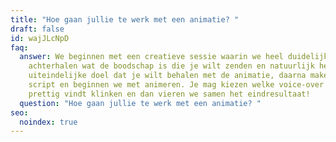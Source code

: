 ```yaml
---
title: "Hoe gaan jullie te werk met een animatie? "
draft: false
id: wajJLcNpD
faq:
  answer: We beginnen met een creatieve sessie waarin we heel duidelijk
    achterhalen wat de boodschap is die je wilt zenden en natuurlijk het
    uiteindelijke doel dat je wilt behalen met de animatie, daarna maken we een
    script en beginnen we met animeren. Je mag kiezen welke voice-over je
    prettig vindt klinken en dan vieren we samen het eindresultaat!
  question: "Hoe gaan jullie te werk met een animatie? "
seo:
  noindex: true
---
```

